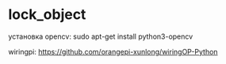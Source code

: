 # lock_object
установка opencv:
sudo apt-get install python3-opencv

wiringpi: 
https://github.com/orangepi-xunlong/wiringOP-Python
